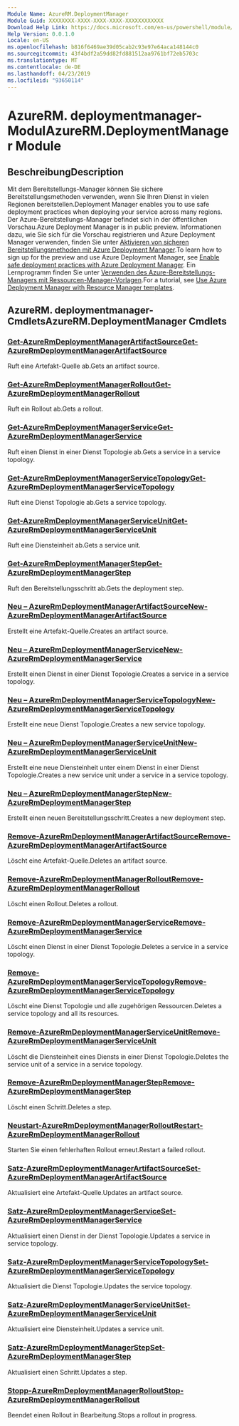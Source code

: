 ```yaml
---
Module Name: AzureRM.DeploymentManager
Module Guid: XXXXXXXX-XXXX-XXXX-XXXX-XXXXXXXXXXXX
Download Help Link: https://docs.microsoft.com/en-us/powershell/module/azurerm.deploymentmanager
Help Version: 0.0.1.0
Locale: en-US
ms.openlocfilehash: b816f6469ae39d05cab2c93e97e64aca148144c0
ms.sourcegitcommit: 43f4bdf2a59dd82fd881512aa9761bf72eb5703c
ms.translationtype: MT
ms.contentlocale: de-DE
ms.lasthandoff: 04/23/2019
ms.locfileid: "93650114"
---
```

# <span data-ttu-id="4e84c-101">AzureRM. deploymentmanager-Modul</span><span class="sxs-lookup"><span data-stu-id="4e84c-101">AzureRM.DeploymentManager Module</span></span>
## <span data-ttu-id="4e84c-102">Beschreibung</span><span class="sxs-lookup"><span data-stu-id="4e84c-102">Description</span></span>
<span data-ttu-id="4e84c-103">Mit dem Bereitstellungs-Manager können Sie sichere Bereitstellungsmethoden verwenden, wenn Sie Ihren Dienst in vielen Regionen bereitstellen.</span><span class="sxs-lookup"><span data-stu-id="4e84c-103">Deployment Manager enables you to use safe deployment practices when deploying your service across many regions.</span></span> <span data-ttu-id="4e84c-104">Der Azure-Bereitstellungs-Manager befindet sich in der öffentlichen Vorschau.</span><span class="sxs-lookup"><span data-stu-id="4e84c-104">Azure Deployment Manager is in public preview.</span></span> <span data-ttu-id="4e84c-105">Informationen dazu, wie Sie sich für die Vorschau registrieren und Azure Deployment Manager verwenden, finden Sie unter [Aktivieren von sicheren Bereitstellungsmethoden mit Azure Deployment Manager](https://docs.microsoft.com/en-us/azure/azure-resource-manager/deployment-manager-overview).</span><span class="sxs-lookup"><span data-stu-id="4e84c-105">To learn how to sign up for the preview and use Azure Deployment Manager, see [Enable safe deployment practices with Azure Deployment Manager](https://docs.microsoft.com/en-us/azure/azure-resource-manager/deployment-manager-overview).</span></span> <span data-ttu-id="4e84c-106">Ein Lernprogramm finden Sie unter [Verwenden des Azure-Bereitstellungs-Managers mit Ressourcen-Manager-Vorlagen](https://docs.microsoft.com/en-us/azure/azure-resource-manager/deployment-manager-tutorial>).</span><span class="sxs-lookup"><span data-stu-id="4e84c-106">For a tutorial, see [Use Azure Deployment Manager with Resource Manager templates](https://docs.microsoft.com/en-us/azure/azure-resource-manager/deployment-manager-tutorial>).</span></span> 

## <span data-ttu-id="4e84c-107">AzureRM. deploymentmanager-Cmdlets</span><span class="sxs-lookup"><span data-stu-id="4e84c-107">AzureRM.DeploymentManager Cmdlets</span></span>
### [<span data-ttu-id="4e84c-108">Get-AzureRmDeploymentManagerArtifactSource</span><span class="sxs-lookup"><span data-stu-id="4e84c-108">Get-AzureRmDeploymentManagerArtifactSource</span></span>](Get-AzureRmDeploymentManagerArtifactSource.md)
<span data-ttu-id="4e84c-109">Ruft eine Artefakt-Quelle ab.</span><span class="sxs-lookup"><span data-stu-id="4e84c-109">Gets an artifact source.</span></span>

### [<span data-ttu-id="4e84c-110">Get-AzureRmDeploymentManagerRollout</span><span class="sxs-lookup"><span data-stu-id="4e84c-110">Get-AzureRmDeploymentManagerRollout</span></span>](Get-AzureRmDeploymentManagerRollout.md)
<span data-ttu-id="4e84c-111">Ruft ein Rollout ab.</span><span class="sxs-lookup"><span data-stu-id="4e84c-111">Gets a rollout.</span></span>

### [<span data-ttu-id="4e84c-112">Get-AzureRmDeploymentManagerService</span><span class="sxs-lookup"><span data-stu-id="4e84c-112">Get-AzureRmDeploymentManagerService</span></span>](Get-AzureRmDeploymentManagerService.md)
<span data-ttu-id="4e84c-113">Ruft einen Dienst in einer Dienst Topologie ab.</span><span class="sxs-lookup"><span data-stu-id="4e84c-113">Gets a service in a service topology.</span></span>

### [<span data-ttu-id="4e84c-114">Get-AzureRmDeploymentManagerServiceTopology</span><span class="sxs-lookup"><span data-stu-id="4e84c-114">Get-AzureRmDeploymentManagerServiceTopology</span></span>](Get-AzureRmDeploymentManagerServiceTopology.md)
<span data-ttu-id="4e84c-115">Ruft eine Dienst Topologie ab.</span><span class="sxs-lookup"><span data-stu-id="4e84c-115">Gets a service topology.</span></span>

### [<span data-ttu-id="4e84c-116">Get-AzureRmDeploymentManagerServiceUnit</span><span class="sxs-lookup"><span data-stu-id="4e84c-116">Get-AzureRmDeploymentManagerServiceUnit</span></span>](Get-AzureRmDeploymentManagerServiceUnit.md)
<span data-ttu-id="4e84c-117">Ruft eine Diensteinheit ab.</span><span class="sxs-lookup"><span data-stu-id="4e84c-117">Gets a service unit.</span></span>

### [<span data-ttu-id="4e84c-118">Get-AzureRmDeploymentManagerStep</span><span class="sxs-lookup"><span data-stu-id="4e84c-118">Get-AzureRmDeploymentManagerStep</span></span>](Get-AzureRmDeploymentManagerStep.md)
<span data-ttu-id="4e84c-119">Ruft den Bereitstellungsschritt ab.</span><span class="sxs-lookup"><span data-stu-id="4e84c-119">Gets the deployment step.</span></span>

### [<span data-ttu-id="4e84c-120">Neu – AzureRmDeploymentManagerArtifactSource</span><span class="sxs-lookup"><span data-stu-id="4e84c-120">New-AzureRmDeploymentManagerArtifactSource</span></span>](New-AzureRmDeploymentManagerArtifactSource.md)
<span data-ttu-id="4e84c-121">Erstellt eine Artefakt-Quelle.</span><span class="sxs-lookup"><span data-stu-id="4e84c-121">Creates an artifact source.</span></span>

### [<span data-ttu-id="4e84c-122">Neu – AzureRmDeploymentManagerService</span><span class="sxs-lookup"><span data-stu-id="4e84c-122">New-AzureRmDeploymentManagerService</span></span>](New-AzureRmDeploymentManagerService.md)
<span data-ttu-id="4e84c-123">Erstellt einen Dienst in einer Dienst Topologie.</span><span class="sxs-lookup"><span data-stu-id="4e84c-123">Creates a service in a service topology.</span></span>

### [<span data-ttu-id="4e84c-124">Neu – AzureRmDeploymentManagerServiceTopology</span><span class="sxs-lookup"><span data-stu-id="4e84c-124">New-AzureRmDeploymentManagerServiceTopology</span></span>](New-AzureRmDeploymentManagerServiceTopology.md)
<span data-ttu-id="4e84c-125">Erstellt eine neue Dienst Topologie.</span><span class="sxs-lookup"><span data-stu-id="4e84c-125">Creates a new service topology.</span></span>

### [<span data-ttu-id="4e84c-126">Neu – AzureRmDeploymentManagerServiceUnit</span><span class="sxs-lookup"><span data-stu-id="4e84c-126">New-AzureRmDeploymentManagerServiceUnit</span></span>](New-AzureRmDeploymentManagerServiceUnit.md)
<span data-ttu-id="4e84c-127">Erstellt eine neue Diensteinheit unter einem Dienst in einer Dienst Topologie.</span><span class="sxs-lookup"><span data-stu-id="4e84c-127">Creates a new service unit under a service in a service topology.</span></span>

### [<span data-ttu-id="4e84c-128">Neu – AzureRmDeploymentManagerStep</span><span class="sxs-lookup"><span data-stu-id="4e84c-128">New-AzureRmDeploymentManagerStep</span></span>](New-AzureRmDeploymentManagerStep.md)
<span data-ttu-id="4e84c-129">Erstellt einen neuen Bereitstellungsschritt.</span><span class="sxs-lookup"><span data-stu-id="4e84c-129">Creates a new deployment step.</span></span>

### [<span data-ttu-id="4e84c-130">Remove-AzureRmDeploymentManagerArtifactSource</span><span class="sxs-lookup"><span data-stu-id="4e84c-130">Remove-AzureRmDeploymentManagerArtifactSource</span></span>](Remove-AzureRmDeploymentManagerArtifactSource.md)
<span data-ttu-id="4e84c-131">Löscht eine Artefakt-Quelle.</span><span class="sxs-lookup"><span data-stu-id="4e84c-131">Deletes an artifact source.</span></span>

### [<span data-ttu-id="4e84c-132">Remove-AzureRmDeploymentManagerRollout</span><span class="sxs-lookup"><span data-stu-id="4e84c-132">Remove-AzureRmDeploymentManagerRollout</span></span>](Remove-AzureRmDeploymentManagerRollout.md)
<span data-ttu-id="4e84c-133">Löscht einen Rollout.</span><span class="sxs-lookup"><span data-stu-id="4e84c-133">Deletes a rollout.</span></span>

### [<span data-ttu-id="4e84c-134">Remove-AzureRmDeploymentManagerService</span><span class="sxs-lookup"><span data-stu-id="4e84c-134">Remove-AzureRmDeploymentManagerService</span></span>](Remove-AzureRmDeploymentManagerService.md)
<span data-ttu-id="4e84c-135">Löscht einen Dienst in einer Dienst Topologie.</span><span class="sxs-lookup"><span data-stu-id="4e84c-135">Deletes a service in a service topology.</span></span>

### [<span data-ttu-id="4e84c-136">Remove-AzureRmDeploymentManagerServiceTopology</span><span class="sxs-lookup"><span data-stu-id="4e84c-136">Remove-AzureRmDeploymentManagerServiceTopology</span></span>](Remove-AzureRmDeploymentManagerServiceTopology.md)
<span data-ttu-id="4e84c-137">Löscht eine Dienst Topologie und alle zugehörigen Ressourcen.</span><span class="sxs-lookup"><span data-stu-id="4e84c-137">Deletes a service topology and all its resources.</span></span>

### [<span data-ttu-id="4e84c-138">Remove-AzureRmDeploymentManagerServiceUnit</span><span class="sxs-lookup"><span data-stu-id="4e84c-138">Remove-AzureRmDeploymentManagerServiceUnit</span></span>](Remove-AzureRmDeploymentManagerServiceUnit.md)
<span data-ttu-id="4e84c-139">Löscht die Diensteinheit eines Diensts in einer Dienst Topologie.</span><span class="sxs-lookup"><span data-stu-id="4e84c-139">Deletes the service unit of a service in a service topology.</span></span>

### [<span data-ttu-id="4e84c-140">Remove-AzureRmDeploymentManagerStep</span><span class="sxs-lookup"><span data-stu-id="4e84c-140">Remove-AzureRmDeploymentManagerStep</span></span>](Remove-AzureRmDeploymentManagerStep.md)
<span data-ttu-id="4e84c-141">Löscht einen Schritt.</span><span class="sxs-lookup"><span data-stu-id="4e84c-141">Deletes a step.</span></span>

### [<span data-ttu-id="4e84c-142">Neustart-AzureRmDeploymentManagerRollout</span><span class="sxs-lookup"><span data-stu-id="4e84c-142">Restart-AzureRmDeploymentManagerRollout</span></span>](Restart-AzureRmDeploymentManagerRollout.md)
<span data-ttu-id="4e84c-143">Starten Sie einen fehlerhaften Rollout erneut.</span><span class="sxs-lookup"><span data-stu-id="4e84c-143">Restart a failed rollout.</span></span>

### [<span data-ttu-id="4e84c-144">Satz-AzureRmDeploymentManagerArtifactSource</span><span class="sxs-lookup"><span data-stu-id="4e84c-144">Set-AzureRmDeploymentManagerArtifactSource</span></span>](Set-AzureRmDeploymentManagerArtifactSource.md)
<span data-ttu-id="4e84c-145">Aktualisiert eine Artefakt-Quelle.</span><span class="sxs-lookup"><span data-stu-id="4e84c-145">Updates an artifact source.</span></span>

### [<span data-ttu-id="4e84c-146">Satz-AzureRmDeploymentManagerService</span><span class="sxs-lookup"><span data-stu-id="4e84c-146">Set-AzureRmDeploymentManagerService</span></span>](Set-AzureRmDeploymentManagerService.md)
<span data-ttu-id="4e84c-147">Aktualisiert einen Dienst in der Dienst Topologie.</span><span class="sxs-lookup"><span data-stu-id="4e84c-147">Updates a service in service topology.</span></span>

### [<span data-ttu-id="4e84c-148">Satz-AzureRmDeploymentManagerServiceTopology</span><span class="sxs-lookup"><span data-stu-id="4e84c-148">Set-AzureRmDeploymentManagerServiceTopology</span></span>](Set-AzureRmDeploymentManagerServiceTopology.md)
<span data-ttu-id="4e84c-149">Aktualisiert die Dienst Topologie.</span><span class="sxs-lookup"><span data-stu-id="4e84c-149">Updates the service topology.</span></span>

### [<span data-ttu-id="4e84c-150">Satz-AzureRmDeploymentManagerServiceUnit</span><span class="sxs-lookup"><span data-stu-id="4e84c-150">Set-AzureRmDeploymentManagerServiceUnit</span></span>](Set-AzureRmDeploymentManagerServiceUnit.md)
<span data-ttu-id="4e84c-151">Aktualisiert eine Diensteinheit.</span><span class="sxs-lookup"><span data-stu-id="4e84c-151">Updates a service unit.</span></span>

### [<span data-ttu-id="4e84c-152">Satz-AzureRmDeploymentManagerStep</span><span class="sxs-lookup"><span data-stu-id="4e84c-152">Set-AzureRmDeploymentManagerStep</span></span>](Set-AzureRmDeploymentManagerStep.md)
<span data-ttu-id="4e84c-153">Aktualisiert einen Schritt.</span><span class="sxs-lookup"><span data-stu-id="4e84c-153">Updates a step.</span></span>

### [<span data-ttu-id="4e84c-154">Stopp-AzureRmDeploymentManagerRollout</span><span class="sxs-lookup"><span data-stu-id="4e84c-154">Stop-AzureRmDeploymentManagerRollout</span></span>](Stop-AzureRmDeploymentManagerRollout.md)
<span data-ttu-id="4e84c-155">Beendet einen Rollout in Bearbeitung.</span><span class="sxs-lookup"><span data-stu-id="4e84c-155">Stops a rollout in progress.</span></span>

